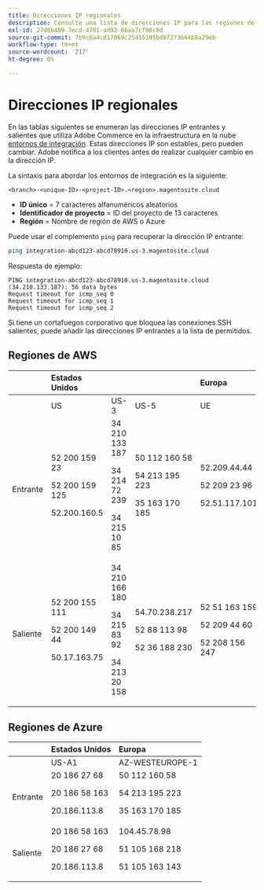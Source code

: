 ```yaml
---
title: Direcciones IP regionales
description: Consulte una lista de direcciones IP para las regiones de AWS y Azure utilizadas por Adobe Commerce en la infraestructura en la nube para entornos de integración.
exl-id: 27d8b489-7ecd-4701-ad92-06aa7cf98c8d
source-git-commit: 7b9c6a4cd17069c25455195bd8f273664b8a29eb
workflow-type: tm+mt
source-wordcount: '217'
ht-degree: 0%

---
```


# Direcciones IP regionales

En las tablas siguientes se enumeran las direcciones IP entrantes y salientes que utiliza Adobe Commerce en la infraestructura en la nube [entornos de integración](../architecture/pro-architecture.md#integration-environment). Estas direcciones IP son estables, pero pueden cambiar. Adobe notifica a los clientes antes de realizar cualquier cambio en la dirección IP.

La sintaxis para abordar los entornos de integración es la siguiente:

```text
<branch>-<unique-ID>-<project-ID>.<region>.magentosite.cloud
```

- **ID único** = 7 caracteres alfanuméricos aleatorios
- **Identificador de proyecto** = ID del proyecto de 13 caracteres
- **Región** = Nombre de región de AWS o Azure

Puede usar el complemento `ping` para recuperar la dirección IP entrante:

```bash
ping integration-abcd123-abcd78910.us-3.magentosite.cloud
```

Respuesta de ejemplo:

```console
PING integration-abcd123-abcd78910.us-3.magentosite.cloud (34.210.133.187): 56 data bytes
Request timeout for icmp_seq 0
Request timeout for icmp_seq 1
Request timeout for icmp_seq 2
```

Si tiene un cortafuegos corporativo que bloquea las conexiones SSH salientes, puede añadir las direcciones IP entrantes a la lista de permitidos.

## Regiones de AWS

|     | Estados Unidos |       |      | Europa |      |      |      | Asia-Pacífico |
| --- | :------------ | :---- | :--- | :----- | :--- | :--- | :--- | :----------- |
|     | US | US-3 | US-5 | UE | EU-3 | EU-5 | EU-6 | AP-3 |
| Entrante | <!--US-->52 200 159 23<p>52 200 159 125<p>52.200.160.5 | <!--US-3-->34 210 133 187<p>34 214 72 239<p>34 215 10 85 | <!--US-5-->50 112 160 58<p>54 213 195 223<p>35 163 170 185 | <!--EU-->52.209.44.44<p>52 209 23 96<p>52.51.117.101 | <!--EU-3-->34 240 75 192<p>34 251 110 37<p>52.19.113.35 | <!--EU-5-->35 157 81 88<p>3.122.198.131<p>52.28.102.195 | <!--EU-6-->35 181 23 47<p>35 181 24 165<p>35 180 237,48 | <!--AP-3-->52.65.39.201<p>52.65.10.202<p>52.65.30.37 |
| Saliente | <!--US-->52 200 155 111<p>52 200 149 44<p>50.17.163.75 | <!--US-3-->34 210 166 180<p>34 215 83 92<p>34 213 20 158 | <!--US-5-->54.70.238.217<p>52 88 113 98<p>52 36 188 230 | <!--EU-->52 51 163 159<p>52 209 44 60<p>52 208 156 247 | <!--EU-3-->34 240 57 142<p>52.16.140.48<p>52.209.134.55 | <!--EU-5-->3 121 163 221<p>3.121.79.229<p>18.197.3.230 | <!--EU-6-->52.47.155.26<p>35.181.0.157<p>35.181.12.15 | <!--AP-3-->52.65.143.178<p>13.54.80.197<p>52.62.224.4 |

## Regiones de Azure

|          | Estados Unidos | Europa |
| -------- | :-------------- | :-------------- |
|          | US-A1 | AZ-WESTEUROPE-1 |
| Entrante | <!--US-A1--> 20 186 27 68<p>20 186 58 163<p>20.186.113.8 | <!--AZ-W-1-->50 112 160 58<p>54 213 195 223<p>35 163 170 185 |
| Saliente | <!--US-A1-->20 186 58 163<p>20 186 27 68<p>20.186.113.8 | <!--AZ-W-1-->104.45.78.98<p>51 105 168 218<p>51 105 163 143 |
